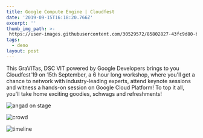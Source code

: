 ```yaml
---
title: Google Compute Engine | Cloudfest
date: '2019-09-15T16:18:20.766Z'
excerpt: ''
thumb_img_path: >-
 https://user-images.githubusercontent.com/30529572/85802827-43fc9d80-b735-11ea-8374-0b353923805f.png
tags:
  - deno
layout: post
---
```


This GraVITas, DSC VIT powered by Google Developers brings to you Cloudfest'19 on 15th September, a 6 hour long workshop, where you'll get a chance to network with industry-leading experts, attend keynote sessions and witness a hands-on session on Google Cloud Platform! To top it all, you'll take home exciting goodies, schwags and refreshments!

![angad on stage](https://user-images.githubusercontent.com/30529572/85803135-0cdabc00-b736-11ea-91be-7e5ac7410fe2.png)

![crowd](https://user-images.githubusercontent.com/30529572/85803142-0fd5ac80-b736-11ea-8e50-99b494ac29ac.png)

![timeline](https://user-images.githubusercontent.com/30529572/85803144-119f7000-b736-11ea-9fc1-eb68ea8fa7fc.png)


